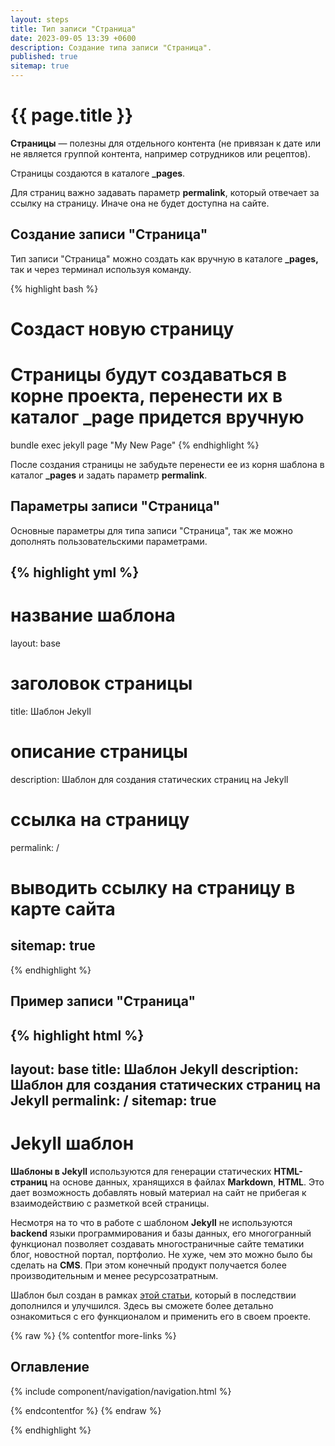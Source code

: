 ```yaml
---
layout: steps
title: Тип записи "Страница"
date: 2023-09-05 13:39 +0600
description: Создание типа записи "Страница".
published: true
sitemap: true
---
```


# {{ page.title }}

**Страницы** — полезны для отдельного контента (не привязан к дате или не является группой контента, например сотрудников или рецептов).

Страницы создаются в каталоге **_pages**.

Для страниц важно задавать параметр **permalink**, который отвечает за ссылку на страницу. Иначе она не будет доступна на сайте.

## Создание записи "Страница"

Тип записи "Страница" можно создать как вручную в каталоге **_pages,** так и через терминал используя команду.

{% highlight bash %}
# Создаст новую страницу
# Страницы будут создаваться в корне проекта, перенести их в каталог _page придется вручную
bundle exec jekyll page "My New Page"
{% endhighlight %}

После создания страницы не забудьте перенести ее из корня шаблона в каталог **_pages** и задать параметр **permalink**.

## Параметры записи "Страница"

Основные параметры для типа записи "Страница", так же можно дополнять пользовательскими параметрами.

{% highlight yml %}
---
# название шаблона
layout: base

# заголовок страницы
title: Шаблон Jekyll

# описание страницы
description: Шаблон для создания статических страниц на Jekyll

# ссылка на страницу
permalink: /

# выводить ссылку на страницу в карте сайта
sitemap: true
---
{% endhighlight %}

## Пример записи "Страница"

{% highlight html %}
---
layout: base
title: Шаблон Jekyll
description: Шаблон для создания статических страниц на Jekyll
permalink: /
sitemap: true
---

<h1>Jekyll шаблон</h1>

<p><b>Шаблоны в Jekyll</b> используются для генерации статических <b>HTML-страниц</b> на основе данных, хранящихся в файлах <b>Markdown</b>, <b>HTML</b>. Это дает возможность добавлять новый материал на сайт не прибегая к взаимодействию с разметкой всей страницы.</p>

<p>Несмотря на то что в работе с шаблоном <b>Jekyll</b> не используются <b>backend</b> языки программирования и базы данных, его многогранный функционал позволяет создавать многостраничные сайте тематики блог, новостной портал, портфолио. Не хуже, чем это можно было бы сделать на <b>CMS</b>. При этом конечный продукт получается более производительным и менее ресурсозатратным.</p>

<p>Шаблон был создан в рамках <a href="#" target="_blank" rel="nofollow">этой статьи</a>, который в последствии дополнился и улучшился. Здесь вы сможете более детально ознакомиться с его функционалом и применить его в своем проекте.</p>

{% raw %}
{% contentfor more-links %}
<div class="layout__more-links">
  <h2 id="links">Оглавление</h2>

  {% include component/navigation/navigation.html %}
</div>
{% endcontentfor %}
{% endraw %}

{% endhighlight %}
